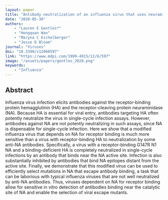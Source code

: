 ```yaml
---
layout: paper
title: "Antibody neutralization of an influenza virus that uses neuraminidase for receptor binding"
date: "2020-05-30"
authors: 
    - "Lauren E Gentles*"
    - "Hongquan Wan"
    - "Maryna C Eichelberger"
    - "Jesse D Bloom"
journal: "Viruses"
doi: "10.3390/v12060597"
link: "https://www.mdpi.com/1999-4915/12/6/597"
image: "/assets/papers/gentles_2020.png"
keywords:
    - "Influenza"
---
```


## Abstract

Influenza virus infection elicits antibodies against the receptor-binding protein hemagglutinin (HA) and the receptor-cleaving protein neuraminidase (NA). Because HA is essential for viral entry, antibodies targeting HA often potently neutralize the virus in single-cycle infection assays. However, antibodies against NA are not potently neutralizing in such assays, since NA is dispensable for single-cycle infection. Here we show that a modified influenza virus that depends on NA for receptor binding is much more sensitive than a virus with receptor-binding HA to neutralization by some anti-NA antibodies. Specifically, a virus with a receptor-binding G147R N1 NA and a binding-deficient HA is completely neutralized in single-cycle infections by an antibody that binds near the NA active site. Infection is also substantially inhibited by antibodies that bind NA epitopes distant from the active site. Finally, we demonstrate that this modified virus can be used to efficiently select mutations in NA that escape antibody binding, a task that can be laborious with typical influenza viruses that are not well neutralized by anti-NA antibodies. Thus, viruses dependent on NA for receptor binding allow for sensitive in vitro detection of antibodies binding near the catalytic site of NA and enable the selection of viral escape mutants.
